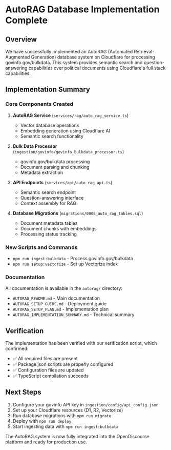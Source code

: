 # AutoRAG Database Implementation Complete

## Overview

We have successfully implemented an AutoRAG (Automated Retrieval-Augmented Generation) database system on Cloudflare for processing govinfo.gov/bulkdata. This system provides semantic search and question-answering capabilities over political documents using Cloudflare's full stack capabilities.

## Implementation Summary

### Core Components Created

1. **AutoRAG Service** (`services/rag/auto_rag_service.ts`)
   - Vector database operations
   - Embedding generation using Cloudflare AI
   - Semantic search functionality

2. **Bulk Data Processor** (`ingestion/govinfo/govinfo_bulkdata_processor.ts`)
   - govinfo.gov/bulkdata processing
   - Document parsing and chunking
   - Metadata extraction

3. **API Endpoints** (`services/api/auto_rag_api.ts`)
   - Semantic search endpoint
   - Question-answering interface
   - Context assembly for RAG

4. **Database Migrations** (`migrations/0008_auto_rag_tables.sql`)
   - Document metadata tables
   - Document chunks with embeddings
   - Processing status tracking

### New Scripts and Commands

- `npm run ingest:bulkdata` - Process govinfo.gov/bulkdata
- `npm run setup:vectorize` - Set up Vectorize index

### Documentation

All documentation is available in the `autorag/` directory:

- `AUTORAG_README.md` - Main documentation
- `AUTORAG_SETUP_GUIDE.md` - Deployment guide
- `AUTORAG_SETUP_PLAN.md` - Implementation plan
- `AUTORAG_IMPLEMENTATION_SUMMARY.md` - Technical summary

## Verification

The implementation has been verified with our verification script, which confirmed:

- ✅ All required files are present
- ✅ Package.json scripts are properly configured
- ✅ Configuration files are updated
- ✅ TypeScript compilation succeeds

## Next Steps

1. Configure your govinfo API key in `ingestion/config/api_config.json`
2. Set up your Cloudflare resources (D1, R2, Vectorize)
3. Run database migrations with `npm run migrate`
4. Deploy with `npm run deploy`
5. Start ingesting data with `npm run ingest:bulkdata`

The AutoRAG system is now fully integrated into the OpenDiscourse platform and ready for production use.
